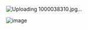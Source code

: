 
![Uploading 1000038310.jpg…]()


![image](https://github.com/fuzilo/Java-Arduino/assets/19290063/b15fa1e1-8988-4a16-abb2-7f318681d4b7)

